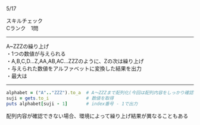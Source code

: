 5/17
 
スキルチェック  
Cランク　1問  
 
-------------------------------------------
A~ZZZの繰り上げ  
・1つの数値が与えられる  
・A,B,C,D...Z,AA,AB,AC...ZZZのように、Zの次は繰り上げ  
・与えられた数値をアルファベットに変換した結果を出力  
・最大は
 
-------------------------------------------
 
```ruby
alphabet = ("A".."ZZZ").to_a  # A〜ZZZまで配列化(今回は配列内容をしっかり確認できたので、問題なかった)
suji = gets.to_i              # 数値を取得
puts alphabet[suji - 1]       # index番号 - 1で出力
```
 
配列内容が確認できない場合、環境によって繰り上げ結果が異なることもある
